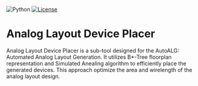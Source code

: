 ![Python](https://img.shields.io/badge/python-3.10%20%7C%203.11-blue)
[![License](https://img.shields.io/badge/License-BSD_3--Clause-blue.svg)](https://opensource.org/licenses/BSD-3-Clause)

# Analog Layout Device Placer

Analog Layout Device Placer is a sub-tool designed for the AutoALG: Automated Analog Layout Generation. 
It utilizes B*-Tree floorplan representation and Simulated Anealing algorithm to efficiently place the generated devices.
This approach optimize the area and wirelength of the analog layout design.



